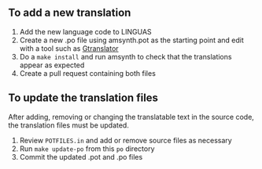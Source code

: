 
## To add a new translation

1. Add the new language code to LINGUAS
2. Create a new .po file using amsynth.pot as the starting point and edit with a tool such as [Gtranslator](https://wiki.gnome.org/Apps/Gtranslator)
3. Do a `make install` and run amsynth to check that the translations appear as expected
4. Create a pull request containing both files

## To update the translation files

After adding, removing or changing the translatable text in the source code, the translation files must be updated.

1. Review `POTFILES.in` and add or remove source files as necessary
2. Run `make update-po` from this `po` directory
3. Commit the updated .pot and .po files
